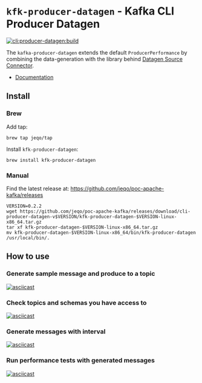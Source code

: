 # `kfk-producer-datagen` - Kafka CLI Producer Datagen

[![cli:producer-datagen:build](https://github.com/jeqo/poc-apache-kafka/actions/workflows/cli-producer-datagen-build.yml/badge.svg)](https://github.com/jeqo/poc-apache-kafka/actions/workflows/cli-producer-datagen-build.yml)

The `kafka-producer-datagen` extends the default `ProducerPerformance` by combining the data-generation with the library behind [Datagen Source Connector](https://github.com/confluentinc/kafka-connect-datagen).

- [Documentation](./docs/kfk-producer-datagen.adoc)

## Install

### Brew

Add tap:

```shell
brew tap jeqo/tap
```

Install `kfk-producer-datagen`:

```shell
brew install kfk-producer-datagen
```

### Manual

Find the latest release at: <https://github.com/jeqo/poc-apache-kafka/releases>

```shell
VERSION=0.2.2
wget https://github.com/jeqo/poc-apache-kafka/releases/download/cli-producer-datagen-v$VERSION/kfk-producer-datagen-$VERSION-linux-x86_64.tar.gz
tar xf kfk-producer-datagen-$VERSION-linux-x86_64.tar.gz
mv kfk-producer-datagen-$VERSION-linux-x86_64/bin/kfk-producer-datagen /usr/local/bin/.
```

## How to use

### Generate sample message and produce to a topic

[![asciicast](https://asciinema.org/a/483231.svg)](https://asciinema.org/a/483231)

### Check topics and schemas you have access to

[![asciicast](https://asciinema.org/a/483238.svg)](https://asciinema.org/a/483238)

### Generate messages with interval

[![asciicast](https://asciinema.org/a/483235.svg)](https://asciinema.org/a/483235)

### Run performance tests with generated messages

[![asciicast](https://asciinema.org/a/483244.svg)](https://asciinema.org/a/483244)
